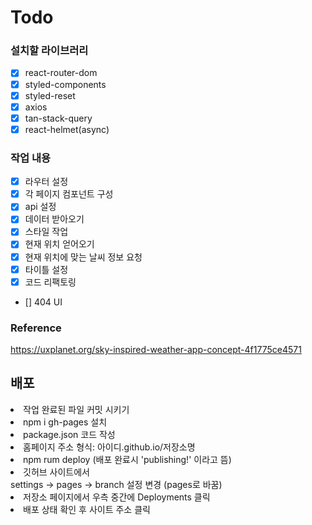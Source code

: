 # Todo

### 설치할 라이브러리

- [x] react-router-dom
- [x] styled-components
- [x] styled-reset
- [x] axios
- [x] tan-stack-query
- [x] react-helmet(async)

### 작업 내용

- [x] 라우터 설정
- [x] 각 페이지 컴포넌트 구성
- [x] api 설정
- [x] 데이터 받아오기
- [x] 스타일 작업
- [x] 현재 위치 얻어오기
- [x] 현재 위치에 맞는 날씨 정보 요청
- [x] 타이틀 설정
- [x] 코드 리팩토링
- [] 404 UI

### Reference

https://uxplanet.org/sky-inspired-weather-app-concept-4f1775ce4571

## 배포

<li> 작업 완료된 파일 커밋 시키기
<li> npm i gh-pages 설치
<li> package.json 코드 작성
<li> 홈페이지 주소 형식: 아이디.github.io/저장소명
<li> npm rum deploy (배포 완료시 'publishing!' 이라고 뜸)
<li> 깃허브 사이트에서 <br>
settings -> pages -> branch 설정 변경 (pages로 바꿈)
<li> 저장소 페이지에서 우측 중간에 Deployments 클릭
<li> 배포 상태 확인 후 사이트 주소 클릭
